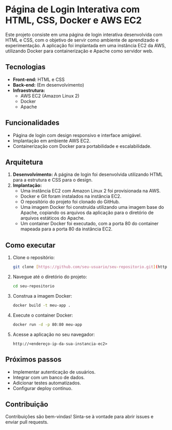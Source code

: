 # Página de Login Interativa com HTML, CSS, Docker e AWS EC2

Este projeto consiste em uma página de login interativa desenvolvida com HTML e CSS, com o objetivo de servir como ambiente de aprendizado e experimentação. A aplicação foi implantada em uma instância EC2 da AWS, utilizando Docker para containerização e Apache como servidor web.

## Tecnologias

*   **Front-end:** HTML e CSS
*   **Back-end:** (Em desenvolvimento)
*   **Infraestrutura:**
    *   AWS EC2 (Amazon Linux 2)
    *   Docker
    *   Apache

## Funcionalidades

*   Página de login com design responsivo e interface amigável.
*   Implantação em ambiente AWS EC2.
*   Containerização com Docker para portabilidade e escalabilidade.

## Arquitetura

1.  **Desenvolvimento:** A página de login foi desenvolvida utilizando HTML para a estrutura e CSS para o design.
2.  **Implantação:**
    *   Uma instância EC2 com Amazon Linux 2 foi provisionada na AWS.
    *   Docker e Git foram instalados na instância EC2.
    *   O repositório do projeto foi clonado do GitHub.
    *   Uma imagem Docker foi construída utilizando uma imagem base do Apache, copiando os arquivos da aplicação para o diretório de arquivos estáticos do Apache.
    *   Um container Docker foi executado, com a porta 80 do container mapeada para a porta 80 da instância EC2.

## Como executar

1.  Clone o repositório:

    ```bash
    git clone [https://github.com/seu-usuario/seu-repositorio.git](https://www.google.com/search?q=https://github.com/seu-usuario/seu-repositorio.git)
    ```

2.  Navegue até o diretório do projeto:

    ```bash
    cd seu-repositorio
    ```

3.  Construa a imagem Docker:

    ```bash
    docker build -t meu-app .
    ```

4.  Execute o container Docker:

    ```bash
    docker run -d -p 80:80 meu-app
    ```

5.  Acesse a aplicação no seu navegador:

    ```
    http://<endereço-ip-da-sua-instancia-ec2>
    ```

## Próximos passos

*   Implementar autenticação de usuários.
*   Integrar com um banco de dados.
*   Adicionar testes automatizados.
*   Configurar deploy contínuo.

## Contribuição

Contribuições são bem-vindas! Sinta-se à vontade para abrir issues e enviar pull requests.




